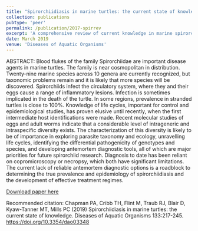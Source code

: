 ```yaml
---
title: "Spirorchiidiasis in marine turtles: the current state of knowledge"
collection: publications
pubtype: 'peer'
permalink: /publication/2017-spirrev
excerpt: 'A comprehensive review of current knowledge in marine spirorchiid blood flukes, including diversity, taxonomy/phylogeny, pathology, epidemiology and diagnostics'
date: March 2019
venue: 'Diseases of Aquatic Organisms'
---
```

ABSTRACT: Blood flukes of the family Spirorchiidae are important disease agents in marine turtles. The family is near cosmopolitan in distribution. Twenty-nine marine species across 10 genera are currently recognized, but taxonomic problems remain and it is likely that more species will be discovered. Spirorchiids infect the circulatory system, where they and their eggs cause a range of inflammatory lesions. Infection is sometimes implicated in the death of the turtle. In some regions, prevalence in stranded turtles is close to 100%. Knowledge of life cycles, important for control and epidemiological studies, has proven elusive until recently, when the first intermediate host identifications were made. Recent molecular studies of eggs and adult worms indicate that a considerable level of intrageneric and intraspecific diversity exists. The characterization of this diversity is likely to be of importance in exploring parasite taxonomy and ecology, unravelling life cycles, identifying the differential pathogenicity of genotypes and species, and developing antemortem diagnostic tools, all of which are major priorities for future spirorchiid research. Diagnosis to date has been reliant on copromicroscopy or necropsy, which both have significant limitations. The current lack of reliable antemortem diagnostic options is a roadblock to determining the true prevalence and epidemiology of spirorchiidiasis and the development of effective treatment regimes.

[Download paper here](https://www.int-res.com/abstracts/dao/v133/n3/p217-245/)

Recommended citation: Chapman PA, Cribb TH, Flint M, Traub RJ, Blair D, Kyaw-Tanner MT, Mills PC (2019) Spirorchiidiasis in marine turtles: the current state of knowledge. Diseases of Aquatic Organisms 133:217-245. https://doi.org/10.3354/dao03348
